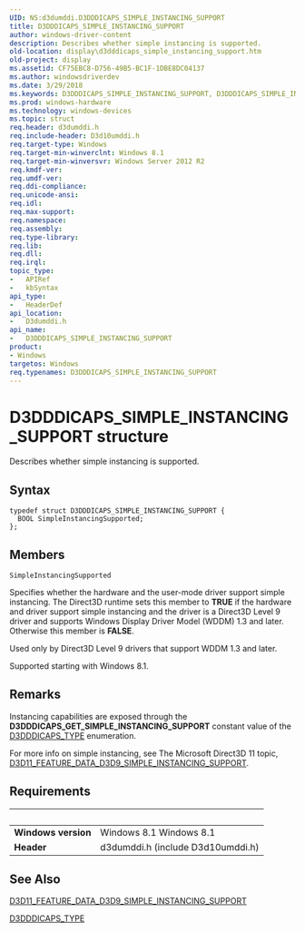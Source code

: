 ```yaml
---
UID: NS:d3dumddi.D3DDDICAPS_SIMPLE_INSTANCING_SUPPORT
title: D3DDDICAPS_SIMPLE_INSTANCING_SUPPORT
author: windows-driver-content
description: Describes whether simple instancing is supported.
old-location: display\d3dddicaps_simple_instancing_support.htm
old-project: display
ms.assetid: CF75EBC8-D756-49B5-BC1F-1DBE8DC04137
ms.author: windowsdriverdev
ms.date: 3/29/2018
ms.keywords: D3DDDICAPS_SIMPLE_INSTANCING_SUPPORT, D3DDDICAPS_SIMPLE_INSTANCING_SUPPORT structure [Display Devices], d3dumddi/D3DDDICAPS_SIMPLE_INSTANCING_SUPPORT, display.d3dddicaps_simple_instancing_support
ms.prod: windows-hardware
ms.technology: windows-devices
ms.topic: struct
req.header: d3dumddi.h
req.include-header: D3d10umddi.h
req.target-type: Windows
req.target-min-winverclnt: Windows 8.1
req.target-min-winversvr: Windows Server 2012 R2
req.kmdf-ver: 
req.umdf-ver: 
req.ddi-compliance: 
req.unicode-ansi: 
req.idl: 
req.max-support: 
req.namespace: 
req.assembly: 
req.type-library: 
req.lib: 
req.dll: 
req.irql: 
topic_type:
-	APIRef
-	kbSyntax
api_type:
-	HeaderDef
api_location:
-	D3dumddi.h
api_name:
-	D3DDDICAPS_SIMPLE_INSTANCING_SUPPORT
product:
- Windows
targetos: Windows
req.typenames: D3DDDICAPS_SIMPLE_INSTANCING_SUPPORT
---
```


# D3DDDICAPS_SIMPLE_INSTANCING_SUPPORT structure
Describes whether simple instancing is supported.

## Syntax
```
typedef struct D3DDDICAPS_SIMPLE_INSTANCING_SUPPORT {
  BOOL SimpleInstancingSupported;
};
```

## Members


`SimpleInstancingSupported`

Specifies whether the hardware and the user-mode driver support simple instancing. The Direct3D runtime sets this member to <b>TRUE</b> if the hardware and driver support simple instancing and the driver is a Direct3D Level 9 driver and supports Windows Display Driver Model (WDDM) 1.3 and later. Otherwise this member is <b>FALSE</b>.

Used only by Direct3D Level 9 drivers that support WDDM 1.3 and later.

Supported starting with Windows 8.1.

## Remarks
Instancing capabilities are exposed through the <b>D3DDDICAPS_GET_SIMPLE_INSTANCING_SUPPORT</b> constant value of the <a href="https://msdn.microsoft.com/library/windows/hardware/ff544132">D3DDDICAPS_TYPE</a> enumeration.

For more info on simple instancing, see The Microsoft Direct3D 11 topic, <a href="https://msdn.microsoft.com/940381BB-E8F6-416D-8F36-CC3591E70703">D3D11_FEATURE_DATA_D3D9_SIMPLE_INSTANCING_SUPPORT</a>.

## Requirements
| &nbsp; | &nbsp; |
| ---- |:---- |
| **Windows version** | Windows 8.1 Windows 8.1 |
| **Header** | d3dumddi.h (include D3d10umddi.h) |

## See Also

<a href="https://msdn.microsoft.com/940381BB-E8F6-416D-8F36-CC3591E70703">D3D11_FEATURE_DATA_D3D9_SIMPLE_INSTANCING_SUPPORT</a>



<a href="https://msdn.microsoft.com/library/windows/hardware/ff544132">D3DDDICAPS_TYPE</a>
